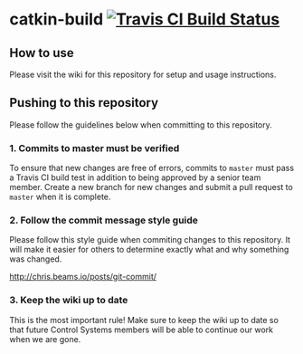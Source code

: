 <h1>catkin-build <a href="https://travis-ci.com/KSU-ART/catkin-build"><img alt="Travis CI Build Status" src="https://travis-ci.com/KSU-ART/catkin-build.svg?token=D18XHYknLk1xzGmf6kuz&branch=master"/></a></h1>

## How to use

Please visit the wiki for this repository for setup and usage instructions.

## Pushing to this repository

Please follow the guidelines below when committing to this repository.

### 1. Commits to master must be verified

To ensure that new changes are free of errors, commits to `master` must pass a Travis CI build test in addition to being approved by a senior team member. Create a new branch for new changes and submit a pull request to `master` when it is complete.

### 2. Follow the commit message style guide

Please follow this style guide when commiting changes to this
repository. It will make it easier for others to determine exactly what
and why something was changed.

http://chris.beams.io/posts/git-commit/

### 3. Keep the wiki up to date

This is the most important rule! Make sure to keep the wiki up to date
so that future Control Systems members will be able to continue our work
when we are gone.
